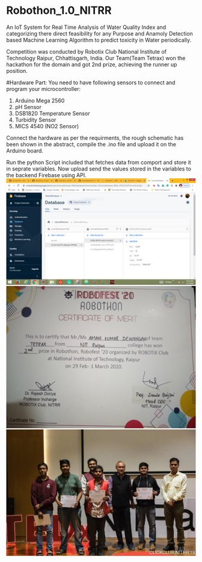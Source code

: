 # Robothon_1.0_NITRR
An IoT System for Real Time Analysis of Water Quality Index and categorizing there direct feasibility for any Purpose and Anamoly Detection based Machine Learning Algorithm to predict toxicity in Water periodically.

Competition was conducted by Robotix Club National Institute of Technology Raipur, Chhattisgarh, India. Our Team(Team Tetrax) won the hackathon for the domain and got 2nd prize, achieving the runner up position.

#Hardware Part:
You need to have following sensors to connect and program your microcontroller:
1. Arduino Mega 2560
2. pH Sensor
3. DSB1820 Temperature Sensor
4. Turbidity Sensor
5. MICS 4540 (NO2 Sensor)

Connect the hardware as per the requirments, the rough schematic has been shown in the abstract, compile the .ino file and upload it on the Arduino board.

Run the python Script included that fetches data from comport and store it in seprate variables. Now upload send the values stored in the variables to the backend Firebase using API.
![Firebase Backend](https://github.com/amandewatnitrr/Robothon_1.0_NITRR/blob/master/Robothon_Final/Robothon.PNG)
![Certificate-Runner Up-Robothon](https://github.com/amandewatnitrr/Robothon_1.0_NITRR/blob/master/Robothon_Final/IMG20200411151602.jpg)
![Alt](https://github.com/amandewatnitrr/Robothon_1.0_NITRR/blob/master/Robothon_Final/IMG-20200302-WA0019.jpg)
